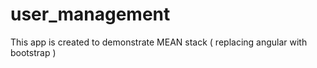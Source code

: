 user_management
===============

This app is created to demonstrate MEAN stack ( replacing angular with bootstrap )
